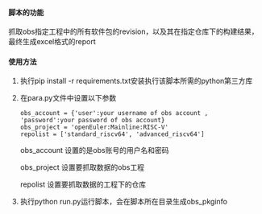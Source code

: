 #### 脚本的功能
抓取obs指定工程中的所有软件包的revision，以及其在指定仓库下的构建结果，最终生成excel格式的report

#### 使用方法
1. 执行pip install -r requirements.txt安装执行该脚本所需的python第三方库

2. 在para.py文件中设置以下参数

   ````
   obs_account = {'user':your username of obs account , 'password':your password of obs account}
   obs_project = 'openEuler:Mainline:RISC-V'
   repolist = ['standard_riscv64', 'advanced_riscv64']
   ````

   obs_account 设置的是obs账号的用户名和密码

   obs_project 设置要抓取数据的obs工程

   repolist 设置要抓取数据的工程下的仓库

3. 执行python run.py运行脚本，会在脚本所在目录生成obs_pkginfo



